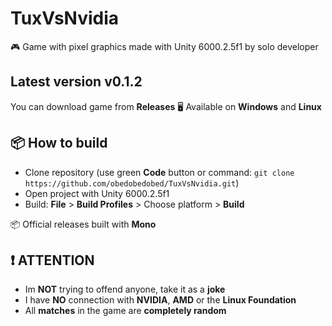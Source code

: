 # TuxVsNvidia
🎮 Game with pixel graphics made with Unity 6000.2.5f1 by solo developer

## Latest version v0.1.2
You can download game from **Releases**
🖥  Available on **Windows** and **Linux**

## 📦 How to build
- Clone repository (use green **Code** button or command: `git clone https://github.com/obedobedobed/TuxVsNvidia.git`)
- Open project with Unity 6000.2.5f1
- Build: **File** > **Build Profiles** > Choose platform > **Build**

📦 Official releases built with **Mono**

## ❗ ATTENTION
- Im **NOT** trying to offend anyone, take it as a **joke**
- I have **NO** connection with **NVIDIA**, **AMD** or the **Linux Foundation**
- All **matches** in the game are **completely random**
